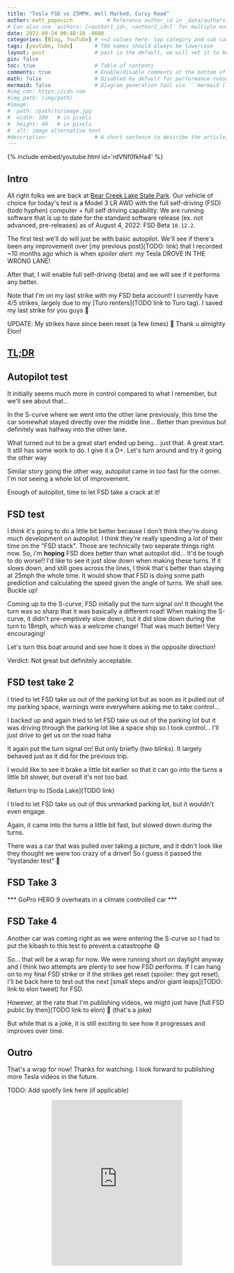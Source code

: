 ```yaml
---
title: "Tesla FSD vs 25MPH, Well Marked, Curvy Road"
author: matt_popovich           # Reference author_id in _data/authors.yml
# Can also use `authors: [<author1_id>, <author2_id>]` for multiple entries
date: 2022-09-24 00:48:10 -0600
categories: [Blog, YouTube] # <=2 values here: top category and sub category
tags: [youtube, todo]       # TAG names should always be lowercase
layout: post                # post is the default, we will set it to be explicit
pin: false
toc: true                   # Table of contents
comments: true              # Enable/disable comments at the bottom of the post
math: false                 # Disabled by default for performance reasons
mermaid: false              # Diagram generation tool via ```mermaid [...]```
#img_cdn: https://cdn.com
#img_path: /img/path/
#image:
#  path: /path/to/image.jpg
#  width: 100   # in pixels
#  height: 40   # in pixels
#  alt: image alternative text
#description:               # A short sentence to describe the article, used when sharing links on social media
---
```


{% include embed/youtube.html id='rdVNf0fkHa4' %}

## Intro

All right folks we are back at [Bear Creek Lake State Park](TODO). Our vehicle of choice for today's test is a Model 3 LR AWD with the full self-driving (FSD) (todo hyphen) computer + full self driving capability. We are running software that is up to date for the standard software release (ex. not advanced, pre-releases) as of August 4, 2022: FSD Beta `10.12.2`.

The first test we'll do will just be with basic autopilot. We'll see if there's been any improvement over [my previous post](TODO: link) that I recorded ~10 months ago which is when
*spoiler alert*: my Tesla DROVE IN THE WRONG LANE!

After that, I will enable full self-driving (beta) and we will see if it performs any better.


Note that I'm on my last strike with my FSD beta account! I currently have 4/5 strikes, largely due to my [Turo renters](TODO link to Turo tag). I saved my last strike for you guys 🥴

UPDATE: My strikes have since been reset (a few times) 🙏 Thank u almighty Elon!



## [TL;DR](https://www.merriam-webster.com/dictionary/TL%3BDR)


## Autopilot test
It initially seems much more in control compared to what I remember, but we'll see about that...

In the S-curve where we went into the other lane previously, this time the car somewhat stayed directly over the middle line... Better than previous but definitely was halfway into the other lane.

What turned out to be a great start ended up being... just that. A great start.
It still has some work to do. I give it a D+.
Let's turn around and try it going the other way

Similar story going the other way, autopilot came in too fast for the corner. I'm not seeing a whole lot of improvement.

Enough of autopilot, time to let FSD take a crack at it!

## FSD test
I *think* it's going to do a little bit better because I don't think they're doing much development on autopilot. I think they're really spending a lot of their time on the "FSD stack". Those are technically two separate things right now. So, i'm **hoping** FSD does better than what autopilot did... It'd be tough to do worse!! I'd like to see it just slow down when making these turns. If it slows down, and still goes across the lines, I think that's better than staying at 25mph the whole time. It would show that FSD is doing some path prediction and calculating the speed given the angle of turns.
We shall see. Buckle up!

Coming up to the S-curve, FSD initially put the turn signal on! It thought the turn was so sharp that it was basically a different road!
When making the S-curve, it didn't pre-emptively slow down, but it did slow down during the turn to 18mph, which was a welcome change! That was much better!
Very encouraging!

Let's turn this boat around and see how it does in the opposite direction!

Verdict: Not great but definitely acceptable.

## FSD test take 2
I tried to let FSD take us out of the parking lot but as soon as it pulled out of my parking space, warnings were everywhere asking me to take control...

I backed up and again tried to let FSD take us out of the parking lot but it was driving through the parking lot like a space ship so I took control... I'll just drive to get us on the road haha

It again put the turn signal on! But only briefly (two blinks). It largely behaved just as it did for the previous trip.

I would like to see it brake a little bit earlier so that it can go into the turns a little bit slower, but overall it's not too bad.

Return trip to [Soda Lake](TODO link)

I tried to let FSD take us out of this unmarked parking lot, but it wouldn't even engage.

Again, it came into the turns a little bit fast, but slowed down during the turns.

There was a car that was pulled over taking a picture, and it didn't look like they thought we were too crazy of a driver! So I guess it passed the "bystander test" 😬

## FSD Take 3

*** GoPro HERO 9 overheats in a climate controlled car ***

## FSD Take 4

Another car was coming right as we were entering the S-curve so I had to put the kibash to this test to prevent a catastrophe 😅

So... that will be a wrap for now. We were running short on daylight anyway and I think two attempts are plenty to see how FSD performs. If I can hang on to my final FSD strike or if the strikes get reset (spoiler: they got reset), I'll be back here to test out the next [small steps and/or giant leaps](TODO: link to elon tweet) for FSD.

However, at the rate that I'm publishing videos, we might just have [full FSD public by then](TODO link to elon) 🤪 (that's a joke)

But while that is a joke, it is still exciting to see how it progresses and improves over time.

## Outro

That's a wrap for now! Thanks for watching. I look forward to publishing more Tesla videos in the future.




TODO: Add spotify link here (if applicable)
<div style="text-align:center">
<iframe
src="https://open.spotify.com/embed/track/29gVTYMqXVV47mrY4qkm4b"
width="300" height="380" frameborder="0"
allowtransparency="true"
allow="encrypted-media">
</iframe>
</div>

